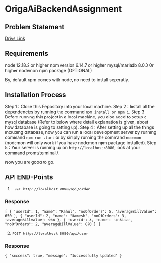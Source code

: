 # OrigaAiBackendAssignment

## Problem Statement

[Drive Link](https://drive.google.com/file/d/1ei07XtpNlK9zYBkKvnOC4bqh63LK5dhd/view?usp=sharing)

## Requirements

node 12.18.2 or higher
npm version 6.14.7 or higher
mysql/mariadb 8.0.0 0r higher
nodemon npm package (OPTIONAL)

By, default npm comes with node, no need to install seperatly.

## Installation Process

Step 1 : Clone this Repository into your local machine.
Step 2 : Install all the dependencies by running the command `npm install or npm i`.
Step 3 : Before running this project in a local machine, you also need to setup a mysql database (Refer to below where detail explanation is given, about how database is going to setting up).
Step 4 : After setting up all the things including database, now you can run a local development server by running command `npm run start` or by simply running the command `nodemon` (nodemon will only work if you have nodemon npm package installed).
Step 5 : Your server is running up on `http://localhost:8080`, look at your command promt/terminal.\

Now you are good to go.

## API END-Points

1. ` GET http://localhost:8080/api/order`

### Response

`[ { "userId": 1, "name": "Rahul", "noOfOrders": 5, "averageBillValue": 650 }, { "userId": 2, "name": "Ramesh", "noOfOrders": 3, "averageBillValue": 966 }, { "userId": 3, "name": "Ankita", "noOfOrders": 2, "averageBillValue": 850 } ]`

2. `POST http://localhost:8080/api/user`

### Response

`{ "success": true, "message": "Successfully Updated" }`
